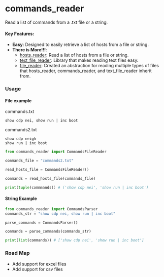 # commands_reader
Read a list of commands from a .txt file or a string.
#### Key Features:
* **Easy**: Designed to easily retrieve a list of hosts from a file or string.
* **There is More!!!**:
    * [hosts_reader](https://github.com/tybruno/hosts_reader): Read a list of hosts from a file or string.
    * [text_file_reader](https://github.com/tybruno/text_file_reader): Library that makes reading text files easy.
    * [file_reader](https://github.com/tybruno/file_reader): Created an abstraction for reading multiple types of files that hosts_reader, commands_reader, and text_file_reader inherit from.
### Usage
#### File example
commands.txt
```text
show cdp nei, show run | inc boot
```
commands2.txt
```text
show cdp neigh
show run | inc boot
```

```python
from commands_reader import CommandsFileReader

commands_file = "commands2.txt"

read_hosts_file = CommandsFileReader()

commands = read_hosts_file(commands_file)

print(tuple(commmands)) # ('show cdp nei', 'show run | inc boot')
```
#### String Example
```python
from commands_reader import CommandsParser
commands_str = "show cdp nei, show run | inc boot"

parse_commands = CommandsParser()

commands = parse_commands(commands_str)

print(list(commands)) # ['show cdp nei', 'show run | inc boot']
```

### Road Map
* Add support for excel files
* Add support for csv files
